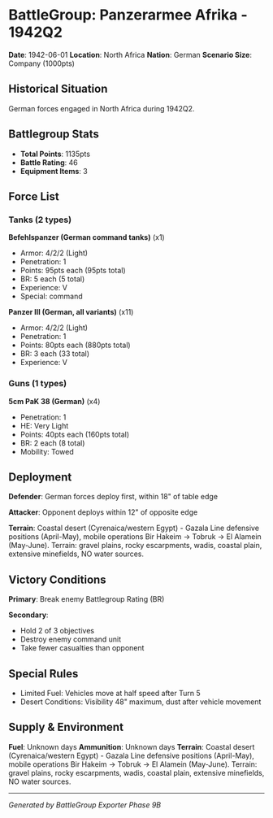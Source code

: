 # BattleGroup: Panzerarmee Afrika - 1942Q2

**Date**: 1942-06-01
**Location**: North Africa
**Nation**: German
**Scenario Size**: Company (1000pts)

## Historical Situation

German forces engaged in North Africa during 1942Q2.

## Battlegroup Stats

- **Total Points**: 1135pts
- **Battle Rating**: 46
- **Equipment Items**: 3

## Force List

### Tanks (2 types)

**Befehlspanzer (German command tanks)** (x1)
- Armor: 4/2/2 (Light)
- Penetration: 1
- Points: 95pts each (95pts total)
- BR: 5 each (5 total)
- Experience: V
- Special: command

**Panzer III (German, all variants)** (x11)
- Armor: 4/2/2 (Light)
- Penetration: 1
- Points: 80pts each (880pts total)
- BR: 3 each (33 total)
- Experience: V

### Guns (1 types)

**5cm PaK 38 (German)** (x4)
- Penetration: 1
- HE: Very Light
- Points: 40pts each (160pts total)
- BR: 2 each (8 total)
- Mobility: Towed


## Deployment

**Defender**: German forces deploy first, within 18" of table edge

**Attacker**: Opponent deploys within 12" of opposite edge

**Terrain**: Coastal desert (Cyrenaica/western Egypt) - Gazala Line defensive positions (April-May), mobile operations Bir Hakeim → Tobruk → El Alamein (May-June). Terrain: gravel plains, rocky escarpments, wadis, coastal plain, extensive minefields, NO water sources.

## Victory Conditions

**Primary**: Break enemy Battlegroup Rating (BR)

**Secondary**:
- Hold 2 of 3 objectives
- Destroy enemy command unit
- Take fewer casualties than opponent

## Special Rules

- Limited Fuel: Vehicles move at half speed after Turn 5
- Desert Conditions: Visibility 48" maximum, dust after vehicle movement

## Supply & Environment

**Fuel**: Unknown days
**Ammunition**: Unknown days
**Terrain**: Coastal desert (Cyrenaica/western Egypt) - Gazala Line defensive positions (April-May), mobile operations Bir Hakeim → Tobruk → El Alamein (May-June). Terrain: gravel plains, rocky escarpments, wadis, coastal plain, extensive minefields, NO water sources.

---

*Generated by BattleGroup Exporter Phase 9B*
